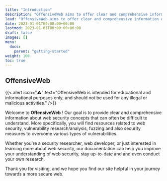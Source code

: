 ```yaml
---
title: "Introduction"
description: "OffensiveWeb aims to offer clear and comprehensive information on various web security concepts, such as vulnerability research, fuzzing and security measures."
lead: "OffensiveWeb aims to offer clear and comprehensive information on various web security concepts, such as vulnerability research, fuzzing and security measures."
date: 2023-01-01T00:00:00+00:00
lastmod: 2023-01-01T00:00:00+00:00
draft: false
images: []
menu:
  docs:
    parent: "getting-started"
weight: 100
toc: true
---
```


## OffensiveWeb

{{< alert icon="⚠️" text="OffensiveWeb is intended for educational and informational purposes only, and should not be used for any illegal or malicious activities." />}}

Welcome to **OffensiveWeb** ! Our goal is to provide clear and comprehensive information about web security concepts that can often be difficult to understand. More specifically, you will find resources related to web security, vulnerability research/analysis, fuzzing and also security measures to overcome various types of vulnerabilities.

Whether you're a security researcher, web developer, or just interested in learning more about web security, our documentation can help you improve your understanding of web security, stay up-to-date and and even conduct your own research.

Thank you for visiting, and we hope you find our site helpful in your journey towards a more secure web.
